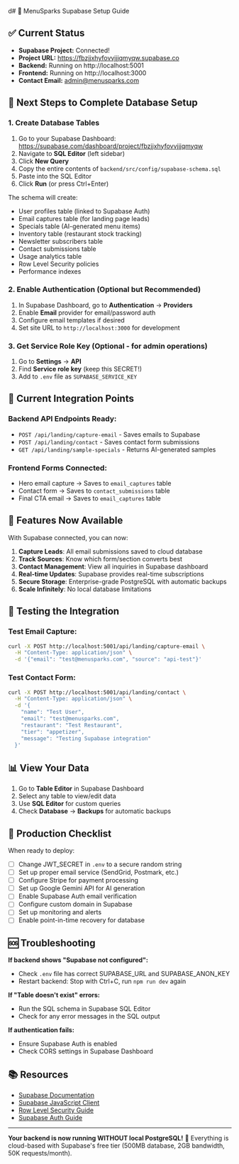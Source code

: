 d# 🚀 MenuSparks Supabase Setup Guide

## ✅ Current Status
- **Supabase Project:** Connected! 
- **Project URL:** https://fbzjjxhyfovvjjjqmyqw.supabase.co
- **Backend:** Running on http://localhost:5001
- **Frontend:** Running on http://localhost:3000
- **Contact Email:** admin@menusparks.com

## 📝 Next Steps to Complete Database Setup

### 1. Create Database Tables

1. Go to your Supabase Dashboard: https://supabase.com/dashboard/project/fbzjjxhyfovvjjjqmyqw
2. Navigate to **SQL Editor** (left sidebar)
3. Click **New Query**
4. Copy the entire contents of `backend/src/config/supabase-schema.sql`
5. Paste into the SQL Editor
6. Click **Run** (or press Ctrl+Enter)

The schema will create:
- User profiles table (linked to Supabase Auth)
- Email captures table (for landing page leads)
- Specials table (AI-generated menu items)
- Inventory table (restaurant stock tracking)
- Newsletter subscribers table
- Contact submissions table
- Usage analytics table
- Row Level Security policies
- Performance indexes

### 2. Enable Authentication (Optional but Recommended)

1. In Supabase Dashboard, go to **Authentication** → **Providers**
2. Enable **Email** provider for email/password auth
3. Configure email templates if desired
4. Set site URL to `http://localhost:3000` for development

### 3. Get Service Role Key (Optional - for admin operations)

1. Go to **Settings** → **API**
2. Find **Service role key** (keep this SECRET!)
3. Add to `.env` file as `SUPABASE_SERVICE_KEY`

## 🔌 Current Integration Points

### Backend API Endpoints Ready:
- `POST /api/landing/capture-email` - Saves emails to Supabase
- `POST /api/landing/contact` - Saves contact form submissions
- `GET /api/landing/sample-specials` - Returns AI-generated samples

### Frontend Forms Connected:
- Hero email capture → Saves to `email_captures` table
- Contact form → Saves to `contact_submissions` table
- Final CTA email → Saves to `email_captures` table

## 🎯 Features Now Available

With Supabase connected, you can now:

1. **Capture Leads**: All email submissions saved to cloud database
2. **Track Sources**: Know which form/section converts best
3. **Contact Management**: View all inquiries in Supabase dashboard
4. **Real-time Updates**: Supabase provides real-time subscriptions
5. **Secure Storage**: Enterprise-grade PostgreSQL with automatic backups
6. **Scale Infinitely**: No local database limitations

## 🔧 Testing the Integration

### Test Email Capture:
```bash
curl -X POST http://localhost:5001/api/landing/capture-email \
  -H "Content-Type: application/json" \
  -d '{"email": "test@menusparks.com", "source": "api-test"}'
```

### Test Contact Form:
```bash
curl -X POST http://localhost:5001/api/landing/contact \
  -H "Content-Type: application/json" \
  -d '{
    "name": "Test User",
    "email": "test@menusparks.com",
    "restaurant": "Test Restaurant",
    "tier": "appetizer",
    "message": "Testing Supabase integration"
  }'
```

## 📊 View Your Data

1. Go to **Table Editor** in Supabase Dashboard
2. Select any table to view/edit data
3. Use **SQL Editor** for custom queries
4. Check **Database** → **Backups** for automatic backups

## 🚀 Production Checklist

When ready to deploy:

- [ ] Change JWT_SECRET in `.env` to a secure random string
- [ ] Set up proper email service (SendGrid, Postmark, etc.)
- [ ] Configure Stripe for payment processing
- [ ] Set up Google Gemini API for AI generation
- [ ] Enable Supabase Auth email verification
- [ ] Configure custom domain in Supabase
- [ ] Set up monitoring and alerts
- [ ] Enable point-in-time recovery for database

## 🆘 Troubleshooting

**If backend shows "Supabase not configured":**
- Check `.env` file has correct SUPABASE_URL and SUPABASE_ANON_KEY
- Restart backend: Stop with Ctrl+C, run `npm run dev` again

**If "Table doesn't exist" errors:**
- Run the SQL schema in Supabase SQL Editor
- Check for any error messages in the SQL output

**If authentication fails:**
- Ensure Supabase Auth is enabled
- Check CORS settings in Supabase Dashboard

## 📚 Resources

- [Supabase Documentation](https://supabase.com/docs)
- [Supabase JavaScript Client](https://supabase.com/docs/reference/javascript/introduction)
- [Row Level Security Guide](https://supabase.com/docs/guides/auth/row-level-security)
- [Supabase Auth Guide](https://supabase.com/docs/guides/auth)

---

**Your backend is now running WITHOUT local PostgreSQL!** 🎉
Everything is cloud-based with Supabase's free tier (500MB database, 2GB bandwidth, 50K requests/month).